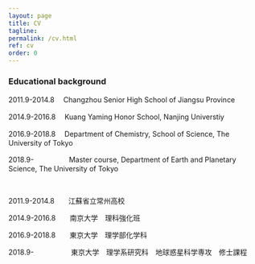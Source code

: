 ```yaml
---
layout: page
title: CV
tagline: 
permalink: /cv.html
ref: cv
order: 0
---
```


### Educational background

2011.9-2014.8　 Changzhou Senior High School of Jiangsu Province

2014.9-2016.8　 Kuang Yaming Honor School, Nanjing Universtiy

2016.9-2018.8　 Department of Chemistry, School of Science, The University of Tokyo

2018.9-　　　　　Master course, Department of Earth and Planetary Science, The University of Tokyo
  
<br />

2011.9-2014.8　　江蘇省立常州高校

2014.9-2016.8　　南京大学　理科強化班

2016.9-2018.8　　東京大学　理学部化学科

2018.9-　　　　 　東京大学　理学系研究科　地球惑星科学専攻　修士課程
